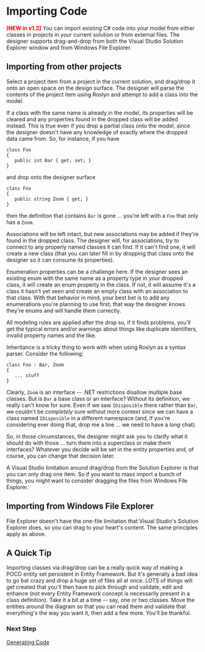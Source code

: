# Importing Code

<span style="color:red">**[NEW in v1.2]**</span>
You can import existing C# code into your model from either classes in projects in your current solution
or from external files. The designer supports drag-and-drop from both the Visual Studio Solution Explorer
window and from Windows File Explorer.

## Importing from other projects

Select a project item from a project in the current solution, and drag/drop it onto an open space on the
design surface. The designer will parse the contents of the project item using Roslyn and attempt to add a 
class into the model.

If a class with the same name is already in the model, its properties will be cleared and any properties found
in the dropped class will be added instead. This is true even if you drop a partial class onto the model, since
the designer doesn't have any knowledge of exactly where the dropped data came from. So, for instance, if you have

```
class Foo
{
   public int Bar { get; set; }
}
```

and drop onto the designer surface

```
class Foo
{
   public string Zoom { get; }
}
```

then the definition that contains `Bar` is gone ... you're left with a `Foo` that only has a `Zoom`.

Associations will be left intact, but new associations may be added if they're found in the dropped class. 
The designer will, for associations, try to connect to any properly named classes it can find. If it can't find
one, it will create a new class (that you can later fill in by dropping that class onto the designer so it can
consume its properties).

Enumeration properties can be a challenge here. If the designer sees an existing enum with the same name as a property
type in your dropped class, it will create an enum property in the class. If not, it will assume it's a class
it hasn't yet seen and create an empty class with an association to that class. With that behavior in mind, your
best bet is to add any enumerations you're planning to use first; that way the designer knows they're enums and will
handle them correctly.

All modeling rules are applied after the drop so, if it finds problems, you'll get the typical errors and/or warnings about
things like duplicate identifiers, invalid property names and the like.

Inheritance is a tricky thing to work with when using Roslyn as a syntax parser. Consider the following:

```
class Foo : Bar, Zoom
{
   ... stuff
}
```

Clearly, `Zoom` is an interface -- .NET restrictions disallow multiple base classes. But is `Bar` a base class
or an interface? Without its definition, we really can't know for sure. Even if we saw `IDisposible` there rather than
`Bar`, we couldn't be *completely* sure without more context since we can have a class named `IDisposible` in a different
namespace (and, if you're considering ever doing that, drop me a line ... we need to have a *long* chat).

So, in those circumstances, the designer might ask you to clarify what it should do with those ... turn them into a
superclass or make them interfaces? Whatever you decide will be set in the entity properties and, of course, you can
change that decision later.

A Visual Studio limitation around drag/drop from the Solution Explorer is that you can only drag one item. So if you want to 
mass import a bunch of things, you might want to consider dragging the files from Windows File Explorer.

## Importing from Windows File Explorer

File Explorer doesn't have the one-file limitation that Visual Studio's Solution Explorer does, so you can drag to your heart's
content. The same principles apply as above.

## A Quick Tip

Importing classes via drag/drop can be a really quick way of making a POCO entity set persistent in Entity Framework.
But it's generally a bad idea to go bat crazy and drop a huge set of files all at once. LOTS of things will get created
that you'll then have to pick through and validate, edit and enhance (not every Entity Framework concept is necessarily present in 
a class definition). Take it a bit at a time -- say, one or two classes. Move the entities around the diagram so that you
can read them and validate that everything's the way you want it, then add a few more. You'll be thankful.

### Next Step 
[Generating Code](Templates)
